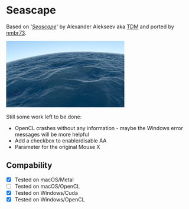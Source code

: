 Seascape
============

Based on '_[Seascape](https://www.shadertoy.com/view/Ms2SD1)_' by Alexander Alekseev aka [TDM](https://www.shadertoy.com/user/TDM) and ported by [nmbr73](../../Site/Profiles/nmbr73.md).

![thumbnail](Seascape_320x180.png "Seascape Thumb")

Still some work left to be done:
- OpenCL crashes without any information - maybe the Windows error messages will be more helpful
- Add a checkbox to enable/disable AA
- Parameter for the original Mouse X


## Compability
- [x] Tested on macOS/Metal
- [ ] Tested on macOS/OpenCL
- [x] Tested on Windows/Cuda
- [x] Tested on Windows/OpenCL
